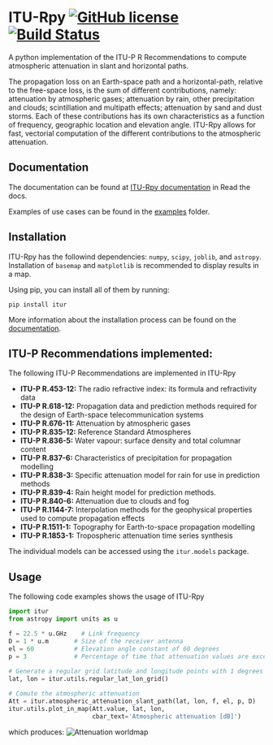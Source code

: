 # ITU-Rpy [![GitHub license](https://img.shields.io/badge/license-MIT-lightgrey.svg)](https://raw.githubusercontent.com/Carthage/Carthage/master/LICENSE.md) [![Build Status](https://travis-ci.org/iportillo/ITU-Rpy.svg?branch=master)](https://travis-ci.org/iportillo/ITU-Rpy)

A python implementation of the ITU-P R Recommendations to compute atmospheric attenuation in slant and horizontal paths.

The propagation loss on an Earth-space path and a horizontal-path, relative to the free-space loss, is the sum of different contributions, namely:  attenuation by atmospheric gases; attenuation by rain, other precipitation and clouds; scintillation and multipath effects; attenuation by sand and dust storms. Each of these contributions has its own characteristics as a function of frequency, geographic location and elevation angle. ITU-Rpy allows for fast, vectorial computation of the different contributions to the atmospheric attenuation. 

## Documentation
The documentation can be found at [ITU-Rpy documentation](http://itu-rpy.readthedocs.io/en/latest/index.html) in Read the docs.

Examples of use cases can be found in the [examples](https://github.com/iportillo/ITU-Rpy/tree/master/examples) folder.

## Installation
ITU-Rpy has the followind dependencies: `numpy`, `scipy`, `joblib`, and `astropy`. Installation of `basemap` and `matplotlib` is recommended to display results in a map.

Using pip, you can install all of them by running:
```
pip install itur
```

More information about the installation process can be found on the [documentation](https://github.com/iportillo/ITU-Rpy/blob/master/docs/installation.rst).

## ITU-P Recommendations implemented:
The following ITU-P Recommendations are implemented in ITU-Rpy
* **ITU-P R.453-12:** The radio refractive index: its formula and refractivity data
* **ITU-P R.618-12:** Propagation data and prediction methods required for the design of Earth-space telecommunication systems
* **ITU-P R.676-11:** Attenuation by atmospheric gases
* **ITU-P R.835-12:** Reference Standard Atmospheres
* **ITU-P R.836-5:** Water vapour: surface density and total columnar content
* **ITU-P R.837-6:** Characteristics of precipitation for propagation modelling
* **ITU-P R.838-3:** Specific attenuation model for rain for use in prediction methods
* **ITU-P R.839-4:** Rain height model for prediction methods.
* **ITU-P R.840-6:** Attenuation due to clouds and fog 
* **ITU-P R.1144-7:** Interpolation methods for the geophysical properties used to compute propagation effects 
* **ITU-P R.1511-1:** Topography for Earth-to-space propagation modelling
* **ITU-P R.1853-1:** Tropospheric attenuation time series synthesis

The individual models can be accessed using the `itur.models` package.


## Usage

The following code examples shows the usage of ITU-Rpy
```python
import itur
from astropy import units as u

f = 22.5 * u.GHz    # Link frequency
D = 1 * u.m       # Size of the receiver antenna
el = 60           # Elevation angle constant of 60 degrees
p = 3             # Percentage of time that attenuation values are exceeded.
	
# Generate a regular grid latitude and longitude points with 1 degrees resolution	
lat, lon = itur.utils.regular_lat_lon_grid() 

# Comute the atmospheric attenuation
Att = itur.atmospheric_attenuation_slant_path(lat, lon, f, el, p, D) 
itur.utils.plot_in_map(Att.value, lat, lon, 
                       cbar_text='Atmospheric attenuation [dB]')
```
which produces:
![Attenuation worldmap](https://raw.githubusercontent.com/iportillo/ITU-Rpy/master/docs/images/att_world.png)
